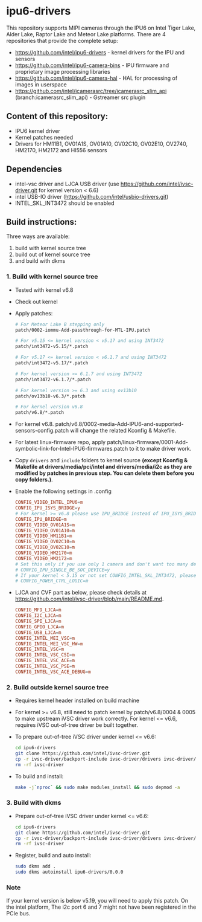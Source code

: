 # ipu6-drivers

This repository supports MIPI cameras through the IPU6 on Intel Tiger Lake, Alder Lake, Raptor Lake and Meteor Lake platforms.
There are 4 repositories that provide the complete setup:

- https://github.com/intel/ipu6-drivers - kernel drivers for the IPU and sensors
- https://github.com/intel/ipu6-camera-bins - IPU firmware and proprietary image processing libraries
- https://github.com/intel/ipu6-camera-hal - HAL for processing of images in userspace
- https://github.com/intel/icamerasrc/tree/icamerasrc_slim_api (branch:icamerasrc_slim_api) - Gstreamer src plugin


## Content of this repository:
- IPU6 kernel driver
- Kernel patches needed
- Drivers for HM11B1, OV01A1S, OV01A10, OV02C10, OV02E10, OV2740, HM2170, HM2172 and HI556 sensors

## Dependencies
- intel-vsc driver and LJCA USB driver (use https://github.com/intel/ivsc-driver.git for kernel version < 6.6)
- intel USB-IO driver (https://github.com/intel/usbio-drivers.git)
- INTEL_SKL_INT3472 should be enabled

## Build instructions:
Three ways are available:
1. build with kernel source tree
2. build out of kernel source tree
3. and build with dkms

### 1. Build with kernel source tree
- Tested with kernel v6.8
- Check out kernel
- Apply patches:
	```sh
	# For Meteor Lake B stepping only
	patch/0002-iommu-Add-passthrough-for-MTL-IPU.patch

	# For v5.15 <= kernel version < v5.17 and using INT3472
	patch/int3472-v5.15/*.patch

	# For v5.17 <= kernel version < v6.1.7 and using INT3472
	patch/int3472-v5.17/*.patch

	# For kernel version >= 6.1.7 and using INT3472
	patch/int3472-v6.1.7/*.patch

	# For kernel version >= 6.3 and using ov13b10
	patch/ov13b10-v6.3/*.patch

	# For kernel version v6.8
	patch/v6.8/*.patch
	```
- For kernel v6.8. patch/v6.8/0002-media-Add-IPU6-and-supported-sensors-config.patch will change the related Kconfig & Makefile.
- For latest linux-firmware repo, apply patch/linux-firmware/0001-Add-symbolic-link-for-Intel-IPU6-firmwares.patch to it to make driver work.
- Copy `drivers` and `include` folders to kernel source **(except Kconfig & Makefile at drivers/media/pci/intel and drivers/media/i2c as they are modified by patches in previous step. You can delete them before you copy folders.)**.

- Enable the following settings in .config
	```conf
	CONFIG_VIDEO_INTEL_IPU6=m
	CONFIG_IPU_ISYS_BRIDGE=y
	# For kernel >= v6.8 please use IPU_BRIDGE instead of IPU_ISYS_BRIDGE
	CONFIG_IPU_BRIDGE=m
	CONFIG_VIDEO_OV01A1S=m
	CONFIG_VIDEO_OV01A10=m
	CONFIG_VIDEO_HM11B1=m
	CONFIG_VIDEO_OV02C10=m
	CONFIG_VIDEO_OV02E10=m
	CONFIG_VIDEO_HM2170=m
	CONFIG_VIDEO_HM2172=m
	# Set this only if you use only 1 camera and don't want too many device nodes in media-ctl
	# CONFIG_IPU_SINGLE_BE_SOC_DEVICE=y
	# If your kernel < 5.15 or not set CONFIG_INTEL_SKL_INT3472, please set this
	# CONFIG_POWER_CTRL_LOGIC=m
	```
- LJCA and CVF part as below, please check details at https://github.com/intel/ivsc-driver/blob/main/README.md.
	```conf
	CONFIG_MFD_LJCA=m
	CONFIG_I2C_LJCA=m
	CONFIG_SPI_LJCA=m
	CONFIG_GPIO_LJCA=m
	CONFIG_USB_LJCA=m
	CONFIG_INTEL_MEI_VSC=m
	CONFIG_INTEL_MEI_VSC_HW=m
	CONFIG_INTEL_VSC=m
	CONFIG_INTEL_VSC_CSI=m
	CONFIG_INTEL_VSC_ACE=m
	CONFIG_INTEL_VSC_PSE=m
	CONFIG_INTEL_VSC_ACE_DEBUG=m
	```
### 2. Build outside kernel source tree
- Requires kernel header installed on build machine
- For kernel >= v6.8, still need to patch kernel by patch/v6.8/0004 & 0005 to make upstream iVSC driver work correctly. For kernel <= v6.6, requires iVSC out-of-tree driver be built together.
- To prepare out-of-tree iVSC driver under kernel <= v6.6:
	```sh
	cd ipu6-drivers
	git clone https://github.com/intel/ivsc-driver.git
	cp -r ivsc-driver/backport-include ivsc-driver/drivers ivsc-driver/include .
	rm -rf ivsc-driver
	```

- To build and install:
	```sh
	make -j`nproc` && sudo make modules_install && sudo depmod -a
	```

### 3. Build with dkms
- Prepare out-of-tree iVSC driver under kernel <= v6.6:
	```sh
	cd ipu6-drivers
	git clone https://github.com/intel/ivsc-driver.git
	cp -r ivsc-driver/backport-include ivsc-driver/drivers ivsc-driver/include .
	rm -rf ivsc-driver
	```

- Register, build and auto install:
	```sh
	sudo dkms add .
	sudo dkms autoinstall ipu6-drivers/0.0.0
	```

### Note
If your kernel version is below v5.19, you will need to apply this patch.
On the intel platform, The i2c port 6 and 7 might not have been registered in the PCIe bus.
